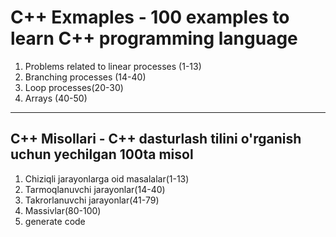 # C++ Exmaples - 100 examples to learn C++ programming language

1. Problems related to linear processes (1-13)
2. Branching processes (14-40)
3. Loop processes(20-30)
4. Arrays (40-50)


-----

## C++ Misollari - C++ dasturlash tilini o'rganish uchun yechilgan 100ta misol

1. Chiziqli jarayonlarga oid masalalar(1-13)
2. Tarmoqlanuvchi jarayonlar(14-40)
3. Takrorlanuvchi jarayonlar(41-79)
4. Massivlar(80-100)
5. generate code
